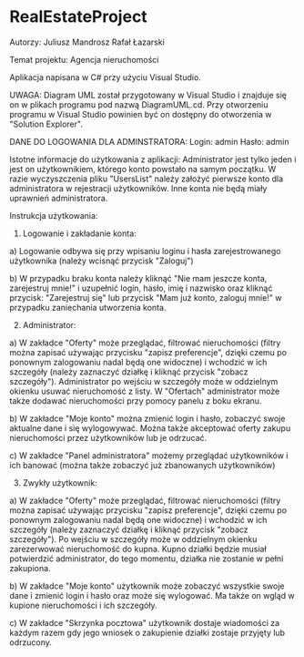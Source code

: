 # RealEstateProject

Autorzy:
Juliusz Mandrosz
Rafał Łazarski

Temat projektu: Agencja nieruchomości

Aplikacja napisana w C# przy użyciu Visual Studio.

UWAGA:
Diagram UML został przygotowany w Visual Studio i znajduje się on w plikach programu pod nazwą DiagramUML.cd. Przy otworzeniu programu w Visual Studio powinien być on dostępny do otworzenia w "Solution Explorer".

DANE DO LOGOWANIA DLA ADMINSTRATORA:
Login: admin
Hasło: admin

Istotne informacje do użytkowania z aplikacji: Administrator jest tylko jeden i jest on użytkownikiem, którego konto powstało na samym początku. W razie wyczyszczenia pliku "UsersList" należy założyć pierwsze konto dla administratora w rejestracji użytkowników. Inne konta nie będą miały uprawnień administratora.

Instrukcja użytkowania:

1) Logowanie i zakładanie konta:

a) Logowanie odbywa się przy wpisaniu loginu i hasła zarejestrowanego użytkownika (należy wcisnąć przycisk "Zaloguj")

b) W przypadku braku konta należy kliknąć "Nie mam jeszcze konta, zarejestruj mnie!" i uzupełnić login, hasło, imię i nazwisko oraz kliknąć przycisk: "Zarejestruj się" lub przycisk "Mam już konto, zaloguj mnie!" w przypadku zaniechania utworzenia konta.

2) Administrator:

a) W zakładce "Oferty" może przeglądać, filtrować nieruchomości (filtry można zapisać używając przycisku "zapisz preferencje", dzięki czemu po ponownym zalogowaniu nadal będą one widoczne) i wchodzić w ich szczegóły (należy zaznaczyć działkę i kliknąć przycisk "zobacz szczegóły"). Administrator po wejściu w szczegóły może w oddzielnym okienku usuwać nieruchomość z listy. W "Ofertach" administrator może także dodawać nieruchomości przy pomocy panelu z boku ekranu.

b) W zakładce "Moje konto" można zmienić login i hasło, zobaczyć swoje aktualne dane i się wylogowywać. Można także akceptować oferty zakupu nieruchomości przez użytkowników lub je odrzucać.

c) W zakładce "Panel administratora" możemy przeglądać użytkowników i ich banować (można także zobaczyć już zbanowanych użytkowników)


3) Zwykły użytkownik:

a) W zakładce "Oferty" może przeglądać, filtrować nieruchomości (filtry można zapisać używając przycisku "zapisz preferencje", dzięki czemu po ponownym zalogowaniu nadal będą one widoczne) i wchodzić w ich szczegóły (należy zaznaczyć działkę i kliknąć przycisk "zobacz szczegóły"). Po wejściu w szczegóły może w oddzielnym okienku zarezerwować nieruchomość do kupna. Kupno działki będzie musiał potwierdzić administrator, do tego momentu, działka nie zostanie w pełni zakupiona.

b) W zakładce "Moje konto" użytkownik może zobaczyć wszystkie swoje dane i zmienić login i hasło oraz może się wylogować. Ma także on wgląd w kupione nieruchomości i ich szczegóły.

c) W zakładce "Skrzynka pocztowa" użytkownik dostaje wiadomości za każdym razem gdy jego wniosek o zakupienie działki zostaje przyjęty lub odrzucony.
